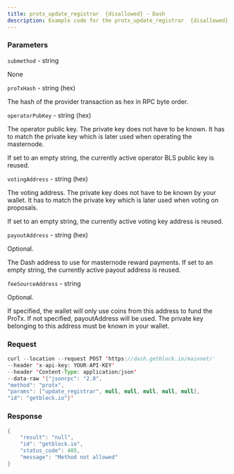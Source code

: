 ```yaml
---
title: protx_update_registrar  {disallowed} - Dash
description: Example code for the protx_update_registrar  {disallowed} json-rpc method. Сomplete guide on how to use protx_update_registrar  {disallowed} json-rpc in GetBlock.io Web3 documentation.
---
```


### Parameters


`submethod` - string

None

`proTxHash` - string (hex)

The hash of the provider transaction as hex in RPC byte order.

`operatorPubKey` - string (hex)

The operator public key. The private key does not have to be known. It
has to match the private key which is later used when operating the
masternode.

If set to an empty string, the currently active operator BLS public key
is reused.

`votingAddress` - string (hex)

The voting address. The private key does not have to be known by your
wallet. It has to match the private key which is later used when voting
on proposals.

If set to an empty string, the currently active voting key address is
reused.

`payoutAddress` - string (hex)

Optional.

The Dash address to use for masternode reward payments. If set to an
empty string, the currently active payout address is reused.

`feeSourceAddress` - string

Optional.

If specified, the wallet will only use coins from this address to fund
the ProTx. If not specified, payoutAddress will be used. The private key
belonging to this address must be known in your wallet.

### Request

``` java
curl --location --request POST 'https://dash.getblock.io/mainnet/' 
--header 'x-api-key: YOUR-API-KEY' 
--header 'Content-Type: application/json' 
--data-raw '{"jsonrpc": "2.0",
"method": "protx",
"params": ["update_registrar", null, null, null, null, null],
"id": "getblock.io"}'
```

###  Response

``` java
{
    "result": "null",
    "id": "getblock.io",
    "status_code": 405,
    "message": "Method not allowed"
}
```


